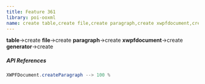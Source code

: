 ```yaml
---
title: Feature 361
library: poi-ooxml
name: create table,create file,create paragraph,create xwpfdocument,create generator
---
```


**table**->create **file**->create **paragraph**->create **xwpfdocument**->create **generator**->create 

##### API References

```java
XWPFDocument.createParagraph --> 100 %
```

